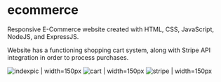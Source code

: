 # ecommerce

Responsive E-Commerce website created with HTML, CSS, JavaScript, NodeJS, and ExpressJS.

Website has a functioning shopping cart system, along with Stripe API integration in order to process purchases.

![indexpic](https://github.com/nick-pell/ecommerce/assets/93624627/413866a9-2170-43e9-85c5-8440873ab7fb) | width=150px
![cart](https://github.com/nick-pell/ecommerce/assets/93624627/02bd0c01-8135-4479-a0db-0d386609d685) | width=150px
![stripe](https://github.com/nick-pell/ecommerce/assets/93624627/4f2abb21-c615-45cc-a166-fa19b76d29f0) | width=150px
